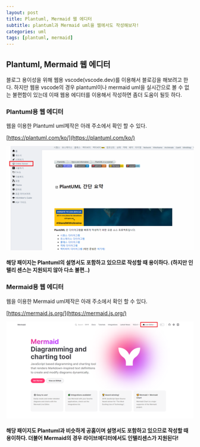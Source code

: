 ```yaml
---
layout: post
title: Plantuml, Mermaid 웹 에디터 
subtitle: plantuml과 Mermaid uml을 웹에서도 작성해보자! 
categories: uml
tags: [plantuml, mermaid] 
---
```


## Plantuml, Mermaid 웹 에디터 

블로그 용이성을 위해 웹용 vscode(vscode.dev)를 이용해서 블로깅을 해보려고 한다. 하지만 웹용 vscode의 경우 plantuml이나 mermaid uml을 실시간으로 볼 수 없는 불편함이 있는데 이때 웹용 에디터를 이용해서 작성하면 좀더 도움이 될듯 하다.  

### Plantuml용 웹 에디터 

웹을 이용한 Plantuml uml제작은 아래 주소에서 확인 할 수 있다. 

[https://plantuml.com/ko/](https://plantuml.com/ko/)

![Plantuml Online Server](/assets/images/2023/07/2023-07-05/01.png)

#### 해당 패이지는 Plantuml의 설명서도 포함하고 있으므로 작성할 때 용이하다. (하지만 인텔리 센스는 지원되지 않아 다소 불편..) 


### Mermaid용 웹 에디터 

웹을 이용한 Mermaid uml제작은 아래 주소에서 확인 할 수 있다. 

[https://mermaid.js.org/](https://mermaid.js.org/)

![Mermaid Live Editor](/assets/images/2023/07/2023-07-05/02.png)

#### 해당 패이지도 Plantuml과 비슷하게 공홈이며 설명서도 포함하고 있으므로 작성할 때 용이하다. 더불어 Mermaid의 경우 라이브에디터에서도 인텔리센스가 지원된다! 